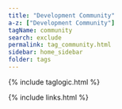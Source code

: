 ```yaml
---
title: "Development Community"
a-z: ["Development Community"]
tagName: community
search: exclude
permalink: tag_community.html
sidebar: home_sidebar
folder: tags
---
```

{% include taglogic.html %}

{% include links.html %}
